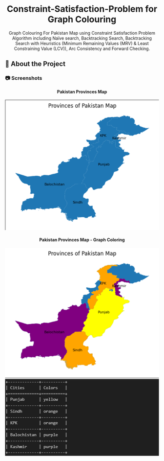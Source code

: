 <div align='center'>

<h1>Constraint-Satisfaction-Problem for Graph Colouring</h1>
<p>Graph Colouring For Pakistan Map using Constraint Satisfaction Problem Algorithm including Naïve search, Backtracking Search, Backtracking Search with Heuristics (Minimum Remaining Values (MRV) & Least Constraining Value (LCV)), Arc Consistency and Forward Checking.</p>



</div>



## :star2: About the Project

### :camera: Screenshots
<div align='center'>
<h4>Pakistan Provinces Map</h4>
</div>
<div align="center"> <a href=""><img src="./pkmap.png" alt='image' width='800'/></a> </div>
<div align='center'>
<h4>Pakistan Provinces Map - Graph Coloring</h4>
</div>
<div align="center"> <a href=""><img src="./colormap.png" alt='image' width='800'/></a> </div>
<div align="center"> <a href=""><img src="./colortbl.png" alt='image' width='800'/></a> </div>

